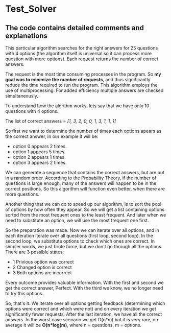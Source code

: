 # Test_Solver

## The code contains detailed comments and explanations

This particular algorithm searches for the right answers for 25 questions with 4 options (the algorithm itself is universal so it can process more question with more options). Each request returns the number of correct answers.

The request is the most time consuming processes in the program. So **my goal was to minimize the number of requests**, and thus significantly reduce the time required to run the program. This algorithm employs the use of multiprocessing. For added efficiency multiple answers are checked simultaneously. 

To understand how the algrithm works, lets say that we have only 10 questions with 4 options.

The list of correct answers = *[1, 3, 2, 0, 0, 1, 3, 1, 1, 1]*


So first we want to determine the number of times each options apears as the correct answer, in our example it will be:

- option 0 appears 2 times.
- option 1 appears 5 times.
- option 2 appears 1 times.
- option 3 appears 2 times.

We can generate a sequence that  contains the correct answers, but are put in a random order. According to the Probability Theory, if the number of questions is large enough, many of the answers will happen to be in the correct positions. So this algorithm will function even better, when there are more questions.

Another thing that we can do to speed up our algorithm, is to sort the pool of options by how often they appear. So we will get a list containing options sorted from the most frequent ones to the least frequent. And later when we need to substitute an option, we will use the most frequent one first.

So the preparation was made. Now we can iterate over all options, and in each iteration iterate over all questions (first loop, second loop). In the second loop, we substitute options to check which ones are correct. In simpler words, we just brute force, but we don't go through all the options. There are 3 possible states:

- 1 Privious option was correct
- 2 Changed option is correct
- 3 Both options are incorrect

Every outcome provides valuable information. With the first and second we get the correct answer, Perfect. With the third we know, we no longer need to try this options.

So, that's it. We iterate over all options getting feedback (determining which options were correct and which were not) and on every iteration we get  significantly fewer requests. After the last iteration, we have all the correct answers. In the worst case scenario we get O(n\*m) but it is very rare, on average it will be **O(n\*log(m)**, where n = questions, m = options.
